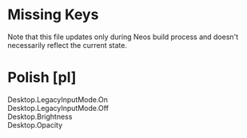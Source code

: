 # Missing Keys
Note that this file updates only during Neos build process and doesn't necessarily reflect the current state.

# Polish [pl]
Desktop.LegacyInputMode.On  
Desktop.LegacyInputMode.Off  
Desktop.Brightness  
Desktop.Opacity  

